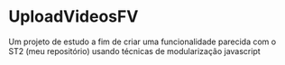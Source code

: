 UploadVideosFV
==============

Um projeto de estudo a fim de criar uma funcionalidade parecida com o ST2 (meu repositório) usando técnicas de modularização javascript
